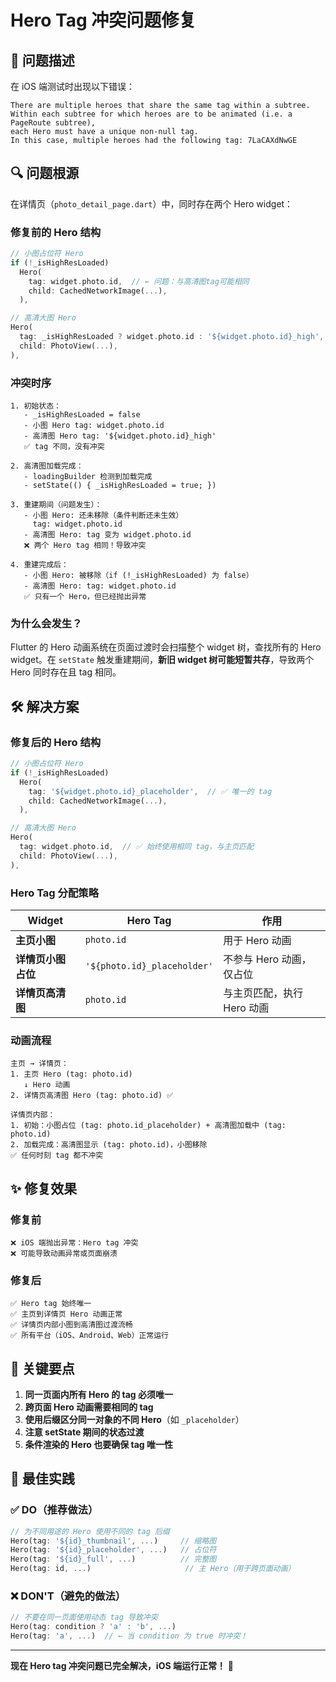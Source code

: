 # Hero Tag 冲突问题修复

## 🐛 问题描述

在 iOS 端测试时出现以下错误：

```
There are multiple heroes that share the same tag within a subtree.
Within each subtree for which heroes are to be animated (i.e. a PageRoute subtree), 
each Hero must have a unique non-null tag.
In this case, multiple heroes had the following tag: 7LaCAXdNwGE
```

## 🔍 问题根源

在详情页（`photo_detail_page.dart`）中，同时存在两个 Hero widget：

### 修复前的 Hero 结构

```dart
// 小图占位符 Hero
if (!_isHighResLoaded)
  Hero(
    tag: widget.photo.id,  // ← 问题：与高清图tag可能相同
    child: CachedNetworkImage(...),
  ),

// 高清大图 Hero
Hero(
  tag: _isHighResLoaded ? widget.photo.id : '${widget.photo.id}_high',
  child: PhotoView(...),
),
```

### 冲突时序

```
1. 初始状态：
   - _isHighResLoaded = false
   - 小图 Hero tag: widget.photo.id
   - 高清图 Hero tag: '${widget.photo.id}_high'
   ✅ tag 不同，没有冲突

2. 高清图加载完成：
   - loadingBuilder 检测到加载完成
   - setState(() { _isHighResLoaded = true; })
   
3. 重建期间（问题发生）：
   - 小图 Hero: 还未移除（条件判断还未生效）
     tag: widget.photo.id
   - 高清图 Hero: tag 变为 widget.photo.id
   ❌ 两个 Hero tag 相同！导致冲突

4. 重建完成后：
   - 小图 Hero: 被移除（if (!_isHighResLoaded) 为 false）
   - 高清图 Hero: tag: widget.photo.id
   ✅ 只有一个 Hero，但已经抛出异常
```

### 为什么会发生？

Flutter 的 Hero 动画系统在页面过渡时会扫描整个 widget 树，查找所有的 Hero widget。在 `setState` 触发重建期间，**新旧 widget 树可能短暂共存**，导致两个 Hero 同时存在且 tag 相同。

## 🛠️ 解决方案

### 修复后的 Hero 结构

```dart
// 小图占位符 Hero
if (!_isHighResLoaded)
  Hero(
    tag: '${widget.photo.id}_placeholder',  // ✅ 唯一的 tag
    child: CachedNetworkImage(...),
  ),

// 高清大图 Hero
Hero(
  tag: widget.photo.id,  // ✅ 始终使用相同 tag，与主页匹配
  child: PhotoView(...),
),
```

### Hero Tag 分配策略

| Widget | Hero Tag | 作用 |
|--------|----------|------|
| **主页小图** | `photo.id` | 用于 Hero 动画 |
| **详情页小图占位** | `'${photo.id}_placeholder'` | 不参与 Hero 动画，仅占位 |
| **详情页高清图** | `photo.id` | 与主页匹配，执行 Hero 动画 |

### 动画流程

```
主页 → 详情页：
1. 主页 Hero (tag: photo.id) 
   ↓ Hero 动画
2. 详情页高清图 Hero (tag: photo.id) ✅

详情页内部：
1. 初始：小图占位 (tag: photo.id_placeholder) + 高清图加载中 (tag: photo.id)
2. 加载完成：高清图显示 (tag: photo.id)，小图移除
✅ 任何时刻 tag 都不冲突
```

## ✨ 修复效果

### 修复前

```
❌ iOS 端抛出异常：Hero tag 冲突
❌ 可能导致动画异常或页面崩溃
```

### 修复后

```
✅ Hero tag 始终唯一
✅ 主页到详情页 Hero 动画正常
✅ 详情页内部小图到高清图过渡流畅
✅ 所有平台（iOS、Android、Web）正常运行
```

## 📝 关键要点

1. **同一页面内所有 Hero 的 tag 必须唯一**
2. **跨页面 Hero 动画需要相同的 tag**
3. **使用后缀区分同一对象的不同 Hero**（如 `_placeholder`）
4. **注意 setState 期间的状态过渡**
5. **条件渲染的 Hero 也要确保 tag 唯一性**

## 🎯 最佳实践

### ✅ DO（推荐做法）

```dart
// 为不同用途的 Hero 使用不同的 tag 后缀
Hero(tag: '${id}_thumbnail', ...)     // 缩略图
Hero(tag: '${id}_placeholder', ...)   // 占位符
Hero(tag: '${id}_full', ...)          // 完整图
Hero(tag: id, ...)                     // 主 Hero（用于跨页面动画）
```

### ❌ DON'T（避免的做法）

```dart
// 不要在同一页面使用动态 tag 导致冲突
Hero(tag: condition ? 'a' : 'b', ...)
Hero(tag: 'a', ...)  // ← 当 condition 为 true 时冲突！
```

---

**现在 Hero tag 冲突问题已完全解决，iOS 端运行正常！** 🎊

